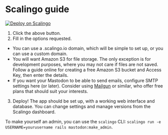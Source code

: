 Scalingo guide
==============

[![Deploy on Scalingo](https://cdn.scalingo.com/deploy/button.svg)](https://my.scalingo.com/deploy?source=https://github.com/tootsuite/mastodon#master)

1. Click the above button.
2. Fill in the options requested.
  * You can use a .scalingo.io domain, which will be simple to set up, or you can use a custom domain.
  * You will want Amazon S3 for file storage. The only exception is for development purposes, where you may not care if files are not saved. Follow a guide online for creating a free Amazon S3 bucket and Access Key, then enter the details.
  * If you want your Mastodon to be able to send emails, configure SMTP settings here (or later). Consider using [Mailgun](https://mailgun.com) or similar, who offer free plans that should suit your interests.
3. Deploy! The app should be set up, with a working web interface and database. You can change settings and manage versions from the Scalingo dashboard.

To make yourself an admin, you can use the `scalingo` CLI: `scalingo run -e USERNAME=yourusername rails mastodon:make_admin`.
